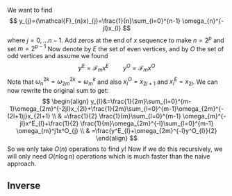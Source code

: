 We want to find
$$
y_{j}=(\mathcal{F}_{n}x)_{j}=\frac{1}{n}\sum_{l=0}^{n-1} \omega_{n}^{-jl}x_{l}
$$
where $j=0,\dots n-1$. 
Add zeros at the end of $x$ sequence to make $n=2^p$ and set $m=2^{p-1}$
Now denote by $E$ the set of even vertices, and by $O$ the set of odd vertices and assume we found
$$
y^E=\mathcal{F}_{m}x^E\quad \quad y^O=\mathcal{F}_{m}x^O
$$
Note that $\omega_{n}^{2k}=\omega_{2m}^{2k}=\omega_{m}^k$ and also $x^O_{l}=x_{2l+1}$ and $x^E_{l}=x_{2l}$.
We can now rewrite the original sum to get:
$$
\begin{align}
y_{l}&=\frac{1}{2m}\sum_{l=0}^{m-1}\omega_{2m}^{-2jl}x_{2l}+\frac{1}{2m}\sum_{l=0}^{m-1}\omega_{2m}^{-(2l+1)j}x_{2l+1}  \\
 & =\frac{1}{2} \frac{1}{m}\sum_{l=0}^{m-1} \omega_{m}^{-jl}x^E_{l}+\frac{1}{2} \frac{1}{m}\omega_{2m}^{-l}\sum_{l=0}^{m-1} \omega_{m}^j1x^O_{j} \\
 & =\frac{y^E_{l}+\omega_{2m}^{-l}y^O_{l}}{2}
\end{align}
$$
So we only take $O(n)$ operations to find $y$! 
Now if we do this recursively, we will only need $O(n\log n)$ operations which is much faster than the naive approach. 
## Inverse

